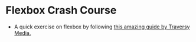 # Flexbox Crash Course

- A quick exercise on flexbox by following [this amazing guide by Traversy Media.](https://www.youtube.com/watch?v=3YW65K6LcIA&ab_channel=TraversyMedia)
